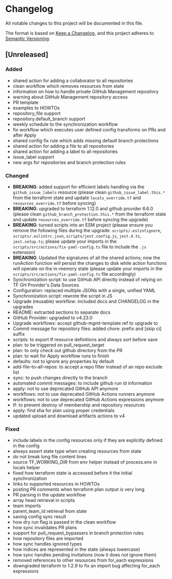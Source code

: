# Changelog
All notable changes to this project will be documented in this file.

The format is based on [Keep a Changelog](https://keepachangelog.com/en/1.0.0/),
and this project adheres to [Semantic Versioning](https://semver.org/spec/v2.0.0.html).

## [Unreleased]
### Added
- shared action for adding a collaborator to all repositories
- clean workflow which removes resources from state
- information on how to handle private GitHub Management repository
- warning about GitHub Management repository access
- PR template
- examples to HOWTOs
- repository_file support
- repository.default_branch support
- weekly schedule to the synchronization workflow
- fix workflow which executes user defined config transforms on PRs and after Apply
- shared config fix rule which adds missing default branch protections
- shared action for adding a file to all repositories
- shared action for adding a label to all repositories
- issue_label support
- new args for repositories and branch protection rules

### Changed
- **BREAKING**: added support for efficient labels handling via the `github_issue_labels` resource (please clean `github_issue_label.this.*` from the terraform state and update `locals_override.tf` and `resources_override.tf` before syncing)
- **BREAKING**: upgraded to terraform 1.12.0 and github provider 6.6.0 (please clean `github_branch_protection.this.*` from the terraform state and update `resources_override.tf` before syncing the upgrade)
- **BREAKING**: turned scripts into an ESM project (please ensure you remove the following files during the upgrade: `scripts/.eslintignore`, `scripts/.eslintrc.json`, `scripts/jest.config.js`, `jest.d.ts`, `jest.setup.ts`; please update your imports in the `scripts/src/actions/fix-yaml-config.ts` file to include the `.js` extension)
- **BREAKING**: Updated the signatures of all the shared actions; now the runAction function will persist the changes to disk while action functions will operate on the in-memory state (please update your imports in the `scripts/src/actions/fix-yaml-config.ts` file accordingly)
- Synchronization script: to use GitHub API directly instead of relying on TF GH Provider's Data Sources
- Configuration: replaced multiple JSONs with a single, unified YAML
- Synchronization script: rewrote the script in JS
- Upgrade (reusable) workflow: included docs and CHANGELOG in the upgrades
- README: extracted sections to separate docs
- GitHub Provider: upgraded to v4.23.0
- Upgrade workflows: accept github-mgmt-template ref to upgrade to
- Commit message for repository files: added chore: prefix and [skip ci] suffix
- scripts: to export tf resource definitions and always sort before save
- plan: to be triggered on pull_request_target
- plan: to only check out github directory from the PR
- plan: to wait for Apply workflow runs to finish
- defaults: not to ignore any properties by default
- add-file-to-all-repos: to accept a repo filter instead of an repo exclude list
- sync: to push changes directly to the branch
- automated commit messages: to include github run id information
- apply: not to use deprecated GitHub API anymore
- workflows: not to use deprecated GitHub Actions runners anymore
- workflows: not to use deprecated GitHub Actions expressions anymore
- tf: to prevent destroy of membership and repository resources
- apply: find sha for plan using proper credentials
- updated upload and download artifacts actions to v4

### Fixed
- include labels in the config resources only if they are explicitly defined in the config
- always assert state type when creating resources from state
- do not break long file content lines
- source TF_WORKING_DIR from env helper instead of process.env in locals helper
- fixed how terraform state is accessed before it the initial synchronization
- links to supported resources in HOWTOs
- posting PR comments when terraform plan output is very long
- PR parsing in the update workflow
- array head retrieval in scripts
- team imports
- parent_team_id retrieval from state
- saving config sync result
- how dry run flag is passed in the clean workflow
- how sync invalidates PR plans
- support for pull_request_bypassers in branch protection rules
- how repository files are imported
- how sync handles ignored types
- how indices are represented in the state (always lowercase)
- how sync handles pending invitations (now it does not ignore them)
- removed references to other resources from for_each expressions
- downgraded terraform to 1.2.9 to fix an import bug affecting for_each expressions
